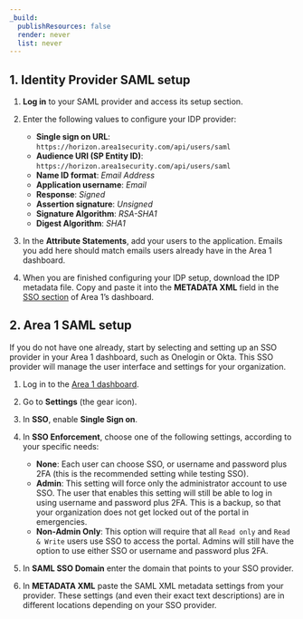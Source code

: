 ```yaml
---
_build:
  publishResources: false
  render: never
  list: never
---
```


## 1. Identity Provider SAML setup

1. **Log in** to your SAML provider and access its setup section.

2. Enter the following values to configure your IDP provider:
    - **Single sign on URL**: `https://horizon.area1security.com/api/users/saml`
    - **Audience URI (SP Entity ID)**: `https://horizon.area1security.com/api/users/saml`
    - **Name ID format**: _Email Address_
    - **Application username**: _Email_
    - **Response**: _Signed_
    - **Assertion signature**: _Unsigned_
    - **Signature Algorithm**: _RSA-SHA1_
    - **Digest Algorithm**: _SHA1_

3. In the **Attribute Statements**, add your users to the application. Emails you add here should match emails users already have in the Area 1 dashboard.

4. When you are finished configuring your IDP setup, download the IDP metadata file. Copy and paste it into the **METADATA XML** field in the [SSO section](https://horizon.area1security.com/settings/single-sign-on) of Area 1’s dashboard.

## 2. Area 1 SAML setup

If you do not have one already, start by selecting and setting up an SSO provider in your Area 1 dashboard, such as Onelogin or Okta. This SSO provider will manage the user interface and settings for your organization.

1. Log in to the [Area 1 dashboard](https://horizon.area1security.com/).

2. Go to **Settings** (the gear icon).

3. In **SSO**, enable **Single Sign on**.

4. In **SSO Enforcement**, choose one of the following settings, according to your specific needs:
    - **None**: Each user can choose SSO, or username and password plus 2FA (this is the recommended setting while testing SSO).
    - **Admin**: This setting will force only the administrator account to use SSO. The user that enables this setting will still be able to log in using username and password plus 2FA. This is a backup, so that your organization does not get locked out of the portal in emergencies.
    - **Non-Admin Only**: This option will require that all `Read only` and `Read & Write` users use SSO to access the portal. Admins will still have the option to use either SSO or username and password plus 2FA.

5. In **SAML SSO Domain** enter the domain that points to your SSO provider.

6. In **METADATA XML** paste the SAML XML metadata settings from your provider. These settings (and even their exact text descriptions) are in different locations depending on your SSO provider.